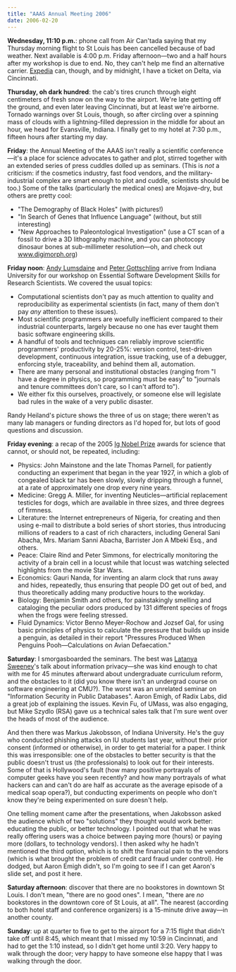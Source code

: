 ```yaml
---
title: "AAAS Annual Meeting 2006"
date: 2006-02-20
---
```

<strong>Wednesday, 11:10 p.m.</strong>: phone call from Air Can'tada saying that my Thursday morning flight to St Louis has been cancelled because of bad weather.  Next available is 4:00 p.m. Friday afternoon—two and a half hours after my workshop is due to end.  No, they can't help me find an alternative carrier.  <a href="http://www.expedia.ca">Expedia</a> can, though, and by midnight, I have a ticket on Delta, via Cincinnati.

<strong>Thursday, oh dark hundred</strong>: the cab's tires crunch through eight centimeters of fresh snow on the way to the airport.  We're late getting off the ground, and even later leaving Cincinnati, but at least we're airborne.  Tornado warnings over St Louis, though, so after circling over a spinning mass of clouds with a lightning-filled depression in the middle for about an hour, we head for Evansville, Indiana.  I finally get to my hotel at 7:30 p.m., fifteen hours after starting my day.

<strong>Friday</strong>: the Annual Meeting of the AAAS isn't really a scientific conference—it's a place for science advocates to gather and plot, stirred together with an extended series of press cuddles dolled up as seminars.  (This is <em>not</em> a criticism: if the cosmetics industry, fast food vendors, and the military-industrial complex are smart enough to plot and cuddle, scientists should be too.)  Some of the talks (particularly the medical ones) are Mojave-dry, but others are pretty cool:
<ul>
  <li>"The Demography of Black Holes" (with pictures!)</li>
  <li>"In Search of Genes that Influence Language" (without, but still interesting)</li>
  <li>"New Approaches to Paleontological Investigation" (use a CT scan of a fossil to drive a 3D lithography machine, and you can photocopy dinosaur bones at sub-millimeter resolution—oh, and check out <a href="http://www.digimorph.org">www.digimorph.org</a>)</li>
</ul>
<strong>Friday noon</strong>: <a href="http://osl.iu.edu/~lums/">Andy Lumsdaine</a> and <a href="http://www.osl.iu.edu/~pgottsch/">Peter Gottschling</a> arrive from Indiana University for our workshop on Essential Software Development Skills for Research Scientists.  We covered the usual topics:
<ul>
  <li>Computational scientists don't pay as much attention to quality and reproducibility as experimental scientists (in fact, many of them don't pay <em>any</em> attention to these issues).</li>
  <li>Most scientific programmers are woefully inefficient compared to their industrial counterparts, largely because no one has ever taught them basic software engineering skills.</li>
  <li>A handful of tools and techniques can reliably improve scientific programmers' productivity by 20-25%: version control, test-driven development, continuous integration, issue tracking, use of a debugger, enforcing style, traceability, and behind them all, automation.</li>
  <li>There are many personal and institutional obstacles (ranging from "I have a degree in physics, so programming must be easy" to "journals and tenure committees don't care, so I can't afford to").</li>
  <li>We either fix this ourselves, proactively, or someone else will legislate bad rules in the wake of a very public disaster.</li>
</ul>
Randy Heiland's picture shows the three of us on stage; there weren't as many lab managers or funding directors as I'd hoped for, but lots of good questions and discussion.

<strong>Friday evening</strong>: a recap of the 2005 <a href="http://www.improb.com/ig/ig-pastwinners.html#ig2005">Ig Nobel Prize</a> awards for science that cannot, or should not, be repeated, including:
<ul>
  <li>Physics: John Mainstone and the late Thomas Parnell, for patiently conducting an experiment that began in the year 1927, in which a glob of congealed black tar has been slowly, slowly dripping through a funnel, at a rate of approximately one drop every nine years.</li>
  <li>Medicine: Gregg A. Miller, for inventing Neuticles—artificial replacement testicles for dogs, which are available in three sizes, and three degrees of firmness.</li>
  <li>Literature: the Internet entrepreneurs of Nigeria, for creating and then using e-mail to distribute a bold series of short stories, thus introducing millions of readers to a cast of rich characters, including General Sani Abacha, Mrs. Mariam Sanni Abacha, Barrister Jon A Mbeki Esq., and others.</li>
  <li>Peace: Claire Rind and Peter Simmons, for electrically monitoring the activity of a brain cell in a locust while that locust was watching selected highlights from the movie Star Wars.</li>
  <li>Economics: Gauri Nanda, for inventing an alarm clock that runs away and hides, repeatedly, thus ensuring that people DO get out of bed, and thus theoretically adding many productive hours to the workday.</li>
  <li>Biology: Benjamin Smith and others, for painstakingly smelling and cataloging the peculiar odors produced by 131 different species of frogs when the frogs were feeling stressed.</li>
  <li>Fluid Dynamics: Victor Benno Meyer-Rochow and Jozsef Gal, for using basic principles of physics to calculate the pressure that builds up inside a penguin, as detailed in their report "Pressures Produced When Penguins Pooh—Calculations on Avian Defaecation."</li>
</ul>
<strong>Saturday</strong>: I smorgasboarded the seminars.  The best was <a href="http://lab.privacy.cs.cmu.edu/people/sweeney/">Latanya Sweeney</a>'s talk about information privacy—she was kind enough to chat with me for 45 minutes afterward about undergraduate curriculum reform, and the obstacles to it (did you know there isn't an undergrad course on software engineering at CMU?).  The worst was an unrelated seminar on "Information Security in Public Databases".  Aaron Emigh, of Radix Labs, did a great job of explaining the issues.  Kevin Fu, of UMass, was also engaging, but Mike Szydlo (RSA) gave us a technical sales talk that I'm sure went over the heads of most of the audience.

And then there was Markus Jakobsson, of Indiana University.  He's the guy who conducted phishing attacks on IU students last year, without their prior consent (informed or otherwise), in order to get material for a paper.  I think this was irresponsible: one of the obstacles to better security is that the public doesn't trust us (the professionals) to look out for their interests.  Some of that is Hollywood's fault (how many positive portrayals of computer geeks have you seen recently? and how many portrayals of what hackers can and can't do are half as accurate as the average episode of a medical soap opera?), but conducting experiments on people who don't know they're being experimented on sure doesn't help.

One telling moment came after the presentations, when Jakobsson asked the audience which of two "solutions" they thought would work better: educating the public, or better technology.  I pointed out that what he was really offering users was a choice between paying more (hours) or paying more (dollars, to technology vendors).  I then asked why he hadn't mentioned the third option, which is to shift the financial pain to the vendors (which is what brought the problem of credit card fraud under control).  He dodged, but Aaron Emigh didn't, so I'm going to see if I can get Aaron's slide set, and post it here.

<strong>Saturday afternoon</strong>: discover that there are no bookstores in downtown St Louis.  I don't mean, "there are no good ones".  I mean, "there are <em>no</em> bookstores in the downtown core of St Louis, at all".  The nearest (according to both hotel staff and conference organizers) is a 15-minute drive away—in another county.

<strong>Sunday</strong>: up at quarter to five to get to the airport for a 7:15 flight that didn't take off until 8:45, which meant that I missed my 10:59 in Cincinnati, and had to get the 1:10 instead, so I didn't get home until 3:20.  Very happy to walk through the door; very happy to have someone else happy that I was walking through the door.
